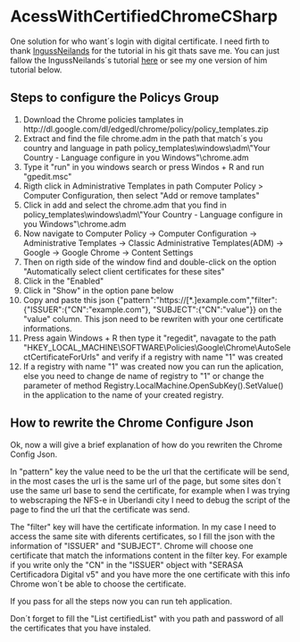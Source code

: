 # AcessWithCertifiedChromeCSharp
One solution for who want´s login with digital certificate.
I need firth to thank <a href="https://gist.github.com/IngussNeilands">IngussNeilands</a> for the tutorial in his git thats save me.
You can just fallow the IngussNeilands´s tutorial <a href="https://gist.github.com/IngussNeilands/3bbbb7d78954c85e2e988cf3bfec7caa">here</a> or see my one version of him tutorial below.
<h2 ><strong>Steps to configure the Policys Group </strong></h2>
<ol>
  <li>Download the Chrome policies tamplates in <a>http://dl.google.com/dl/edgedl/chrome/policy/policy_templates.zip</a> </li>
  <li>Extract and find the file chrome.adm in the path that match´s you country and language in path policy_templates\windows\adm\"Your Country - Language configure in you Windows"\chrome.adm</li>
  <li>Type it "run" in you windows search or press Windos + R and run "gpedit.msc"</li>
  <li>Rigth click in  Administrative Templates in path Computer Policy > Computer Configuration, then select "Add or remove tamplates"</li>
  <li>Click in add and select the chrome.adm that you find in policy_templates\windows\adm\"Your Country - Language configure in you Windows"\chrome.adm</li>
  <li>Now navigate to Computer Policy -> Computer Configuration -> Administrative Templates -> Classic Administrative Templates(ADM) -> Google -> Google Chrome -> Content Settings</li>
  <li>Then on rigth side of the window find and double-click on the option "Automatically select client certificates for these sites"</li>
  <li>Click in the "Enabled"</li>
  <li>Click in "Show" in the option pane below</li>
  <li>Copy and paste this json {"pattern":"https://[*.]example.com","filter":{"ISSUER":{"CN":"example.com"}, "SUBJECT":{"CN":"value"}} on the "value" column. This json need to be rewriten with your one certificate informations.</li>
  <li>Press again Windows + R then type it "regedit", navagate to the path "HKEY_LOCAL_MACHINE\SOFTWARE\Policies\Google\Chrome\AutoSelectCertificateForUrls" and verify if a registry with name "1" was created</li>
  <li>If a registry with name "1" was created now you can run the aplication, else you need to change de name of registry to "1" or change the parameter of method Registry.LocalMachine.OpenSubKey().SetValue() in the application to the name of your created registry.</li>
</ol>
<h2 ><strong>How to rewrite the Chrome Configure Json</strong></h2>
<p>Ok, now a will give a brief explanation of how do you rewriten the Chrome Config Json.</p>
<p>In "pattern" key the value need to be the url that the certificate will be send, in the most cases the url is the same url of the page, but some sites don´t use the same url base to send the certificate, for example when I was trying to webscraping the NFS-e in Uberlandi city I need to debug the script of the page to find the url that the certificate was send.</p>
<p>The "filter" key will have the certificate information. In my case I need to access the same site with diferents certificates, so I fill the json with the information of "ISSUER" and "SUBJECT". Chrome will choose one certificate that match the informations content in the filter key. For example if you write only the "CN" in the "ISSUER" object with "SERASA Certificadora Digital v5" and you have more the one certificate with this info Chrome won´t be able to choose the certificate.</p>
<p>If you pass for all the steps now you can run teh application.</p>
<p>Don´t forget to fill the "List<string> certifiedList" with you path and password of all the certificates that you have instaled.</p>
 
